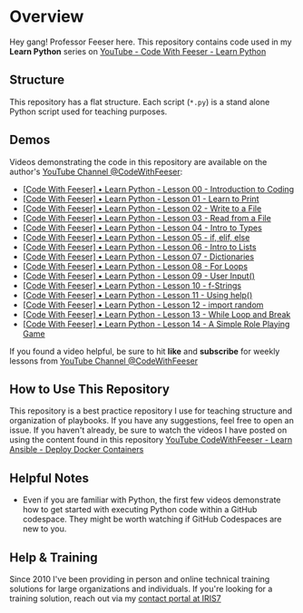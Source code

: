 # Overview
Hey gang! Professor Feeser here. This repository contains code used in my **Learn Python** series on [YouTube - Code With Feeser - Learn Python](https://www.youtube.com/watch?v=kxXenz9aOx0&list=PLBOVTVpIZJm1PZ6idZOaM63B54thob64n)


## Structure
This repository has a flat structure. Each script (`*.py`) is a stand alone Python script used for teaching purposes.


## Demos
Videos demonstrating the code in this repository are available on the author's [YouTube Channel @CodeWithFeeser](https://www.youtube.com/@CodeWithFeeser):  

- [[Code With Feeser] • Learn Python - Lesson 00 - Introduction to Coding](https://www.youtube.com/watch?v=kxXenz9aOx0)
- [[Code With Feeser] • Learn Python - Lesson 01 - Learn to Print](https://www.youtube.com/watch?v=jhCvmD3B2Z4)
- [[Code With Feeser] • Learn Python - Lesson 02 - Write to a File](https://www.youtube.com/watch?v=iRreipd_Ows)
- [[Code With Feeser] • Learn Python - Lesson 03 - Read from a File](https://www.youtube.com/watch?v=9ClRThMGHCQ)
- [[Code With Feeser] • Learn Python - Lesson 04 - Intro to Types](https://www.youtube.com/watch?v=hdDcPKa4Sao)
- [[Code With Feeser] • Learn Python - Lesson 05 - if, elif, else](https://www.youtube.com/watch?v=0hpLmJ4P1Zs)
- [[Code With Feeser] • Learn Python - Lesson 06 - Intro to Lists](https://www.youtube.com/watch?v=GDPzUIg70no)
- [[Code With Feeser] • Learn Python - Lesson 07 - Dictionaries](https://www.youtube.com/watch?v=SmSwgB-z9Xs)
- [[Code With Feeser] • Learn Python - Lesson 08 - For Loops](https://www.youtube.com/watch?v=6nQQq36Cwqg)
- [[Code With Feeser] • Learn Python - Lesson 09 - User Input()](https://www.youtube.com/watch?v=iHZTZM6zWuQ)
- [[Code With Feeser] • Learn Python - Lesson 10 - f-Strings](https://www.youtube.com/watch?v=PV0QNUIhIic)
- [[Code With Feeser] • Learn Python - Lesson 11 - Using help()](https://www.youtube.com/watch?v=W7AY4SJeA_c)
- [[Code With Feeser] • Learn Python - Lesson 12 - import random](https://www.youtube.com/watch?v=l5bIcN0TSwQ)
- [[Code With Feeser] • Learn Python - Lesson 13 - While Loop and Break](https://www.youtube.com/watch?v=0p0Y3XWcVCY)
- [[Code With Feeser] • Learn Python - Lesson 14 - A Simple Role Playing Game](https://www.youtube.com/watch?v=ohFHiwNTkA0)


If you found a video helpful, be sure to hit **like** and **subscribe** for weekly lessons from [YouTube Channel @CodeWithFeeser](https://www.youtube.com/@CodeWithFeeser)


## How to Use This Repository
This repository is a best practice repository I use for teaching structure and organization of playbooks. If you have any suggestions, feel free to open an issue. If you haven't already, be sure to watch the videos I have posted on using the content found in this repository [YouTube CodeWithFeeser - Learn Ansible - Deploy Docker Containers](https://www.youtube.com/watch?v=Z5ktStoJrU4)


## Helpful Notes
- Even if you are familiar with Python, the first few videos demonstrate how to get started with executing Python code within a GitHub codespace. They might be worth watching if GitHub Codespaces are new to you.


## Help & Training
Since 2010 I've been providing in person and online technical training solutions for large organizations and individuals. If you're looking for a training solution, reach out via my [contact portal at IRIS7](https://iris7.com/contact)
